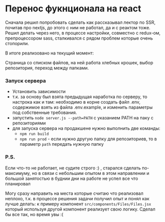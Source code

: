 # Перенос фукнционала на react

Сначала решил попробовать сделать как рассказывал лектор по SSR, почитав про nextjs, до этого с ним не работал, да и с реактом тоже.
Решил делать через него, в процессе настройки, совместно с redux-ом, препроцессором sass, сталкивался с рядом проблем которые очень стопорили.

В итоге реализовано на текущий момент:

Страница со списком файлов, на ней работа хлебных крошек, выбор репозитория, переход между папками.

### Запуск сервера

* Установить зависимости
* т.к. за основу был взята предыдущая наработка по серверу, то настрока как и там: 
необходимо в корне создать файл .env, содержимое взять из файла .env.example, и изменить параметры под собственные требования.
* запустить `node server.js --path=PATH` с указанием PATH на паку с репозиториями
* для запуска сервера на продакшене нужно выполнить две команды:
    * `npm run build`
    * `npm run prod` - если нужно другую папку для репозиториев, то в параметр `path` передать нужную папку 

### P.S.

Если что-то не работает, не судите строго :) , старался сделать по-максимуму, но в связи с небольшим опытом в 
этом направлении и большой занятостью в буднии дни на работе не успел все что планировал

Могу сразу направить на места которые считаю что реализовал неплохо, т.к. в процессе решения задачи получил опыт и понял как лучше делать:
к примеру компонент `src/components/Files/Files.jsx` который используя другой компонент реализует свою логику. Сделал бы все так, но время увы :(


